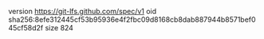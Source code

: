 version https://git-lfs.github.com/spec/v1
oid sha256:8efe312445cf53b95936e4f2fbc09d8168cb8dab887944b8571bef045cf58d2f
size 824
